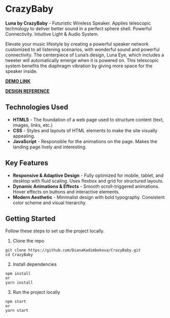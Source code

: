 # CrazyBaby
**Luna by CrazyBaby** - Futuristic Wireless Speaker. Applies telescopic technology to deliver better sound in a perfect sphere shell. Powerful Connectivity. Intuitive Light & Audio System.

Elevate your music lifestyle by creating a powerful speaker network customized to all listening scenarios, with wonderful sound and powerful connectivity. The centerpiece of Luna’s design, Luna Eye, which includes a tweeter will automatically emerge when it is powered on. This telescopic system benefits the diaphragm vibration by giving more space for the speaker inside.

**[DEMO LINK](https://DianaKadimbekova.github.io/CrazyBaby/)**

**[DESIGN REFERENCE](https://www.figma.com/design/Ujp7bCFuvuJlkn8TSbQPSZ/Kickstarter_FE-students?node-id=19655-33)**

## Technologies Used
+ **HTML5** - The foundation of a web page used to structure content (text, images, links, etc.)
+ **CSS** - Styles and layouts of HTML elements to make the site visually appealing.
+ **JavaScript** - Responsible for the animations on the page. Makes the landing page lively and interesting.

## Key Features
+ **Responsive & Adaptive Design** - Fully optimized for mobile, tablet, and desktop with fluid scaling. Uses flexbox and grid for structured layouts.
+ **Dynamic Animations & Effects** - Smooth scroll-triggered animations. Hover effects on buttons and interactive elements.
+ **Modern Aesthetic** - Minimalist design with bold typography. Consistent color scheme and visual hierarchy.

## Getting Started
Follow these steps to set up the project locally.
1. Clone the repo
```
git clone https://github.com/DianaKadimbekova/CrazyBaby.git
cd CrazyBaby
```
2. Install dependencies
```
npm install
or
yarn install
```
3. Run the project locally
```
npm start
or
yarn start
```
